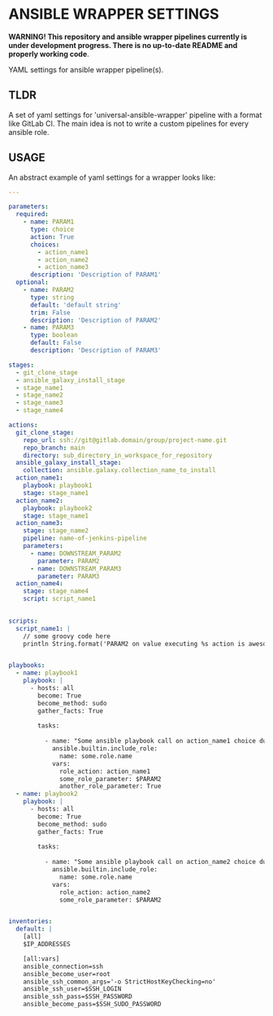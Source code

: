 ANSIBLE WRAPPER SETTINGS
========================

**WARNING! This repository and ansible wrapper pipelines currently is under development progress. There is no up-to-date
README and properly working code**.

YAML settings for ansible wrapper pipeline(s).

## TLDR

A set of yaml settings for 'universal-ansible-wrapper' pipeline with a format like GitLab CI. The main idea is not to 
write a custom pipelines for every ansible role.

## USAGE

An abstract example of yaml settings for a wrapper looks like:

```yaml
---

parameters:
  required:
    - name: PARAM1
      type: choice
      action: True
      choices:
        - action_name1
        - action_name2
        - action_name3
      description: 'Description of PARAM1'
  optional:
    - name: PARAM2
      type: string
      default: 'default string'
      trim: False
      description: 'Description of PARAM2'
    - name: PARAM3
      type: boolean
      default: False
      description: 'Description of PARAM3'

stages:
  - git_clone_stage
  - ansible_galaxy_install_stage
  - stage_name1
  - stage_name2
  - stage_name3
  - stage_name4

actions:
  git_clone_stage:
    repo_url: ssh://git@gitlab.domain/group/project-name.git
    repo_branch: main
    directory: sub_directory_in_workspace_for_repository 
  ansible_galaxy_install_stage:
    collection: ansible.galaxy.collection_name_to_install
  action_name1:
    playbook: playbook1
    stage: stage_name1
  action_name2:
    playbook: playbook2
    stage: stage_name1
  action_name3:
    stage: stage_name2
    pipeline: name-of-jenkins-pipeline
    parameters:
      - name: DOWNSTREAM_PARAM2
        parameter: PARAM2
      - name: DOWNSTREAM_PARAM3
        parameter: PARAM3
  action_name4:
    stage: stage_name4
    script: script_name1

    
scripts:
  script_name1: |
    // some groovy code here
    println String.format('PARAM2 on value executing %s action is awesome: %s', env.PARAM1, env.PARAM2)


playbooks:
  - name: playbook1
    playbook: |
      - hosts: all
        become: True
        become_method: sudo
        gather_facts: True
      
        tasks:
      
          - name: "Some ansible playbook call on action_name1 choice during stage_name1"
            ansible.builtin.include_role:
              name: some.role.name
            vars:
              role_action: action_name1
              some_role_parameter: $PARAM2
              another_role_parameter: True
  - name: playbook2
    playbook: |
      - hosts: all
        become: True
        become_method: sudo
        gather_facts: True
      
        tasks:
      
          - name: "Some ansible playbook call on action_name2 choice during stage_name1"
            ansible.builtin.include_role:
              name: some.role.name
            vars:
              role_action: action_name2
              some_role_parameter: $PARAM2


inventories:
  default: |
    [all]
    $IP_ADDRESSES

    [all:vars]
    ansible_connection=ssh
    ansible_become_user=root
    ansible_ssh_common_args='-o StrictHostKeyChecking=no'
    ansible_ssh_user=$SSH_LOGIN
    ansible_ssh_pass=$SSH_PASSWORD
    ansible_become_pass=$SSH_SUDO_PASSWORD
```
